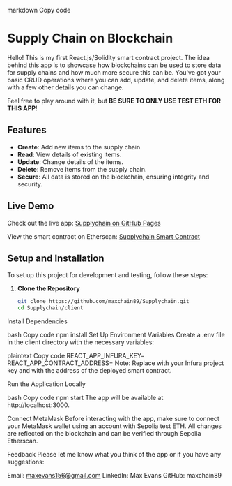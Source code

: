 markdown
Copy code
# Supply Chain on Blockchain

Hello! This is my first React.js/Solidity smart contract project. The idea behind this app is to showcase how blockchains can be used to store data for supply chains and how much more secure this can be. You've got your basic CRUD operations where you can add, update, and delete items, along with a few other details you can change.

Feel free to play around with it, but **BE SURE TO ONLY USE TEST ETH FOR THIS APP**!

## Features

- **Create**: Add new items to the supply chain.
- **Read**: View details of existing items.
- **Update**: Change details of the items.
- **Delete**: Remove items from the supply chain.
- **Secure**: All data is stored on the blockchain, ensuring integrity and security.

## Live Demo

Check out the live app: [Supplychain on GitHub Pages](https://maxchain89.github.io/Supplychain/)

View the smart contract on Etherscan: [Supplychain Smart Contract](https://sepolia.etherscan.io/address/0x97972Bd24e7cEee0e35dE6E42c8aa86f70a1D767)

## Setup and Installation

To set up this project for development and testing, follow these steps:

1. **Clone the Repository**
   ```bash
   git clone https://github.com/maxchain89/Supplychain.git
   cd Supplychain/client
Install Dependencies

bash
Copy code
npm install
Set Up Environment Variables
Create a .env file in the client directory with the necessary variables:

plaintext
Copy code
REACT_APP_INFURA_KEY=<YourInfuraKey>
REACT_APP_CONTRACT_ADDRESS=<DeployedContractAddress>
Note: Replace <YourInfuraKey> with your Infura project key and <DeployedContractAddress> with the address of the deployed smart contract.

Run the Application Locally

bash
Copy code
npm start
The app will be available at http://localhost:3000.

Connect MetaMask
Before interacting with the app, make sure to connect your MetaMask wallet using an account with Sepolia test ETH. All changes are reflected on the blockchain and can be verified through Sepolia Etherscan.

Feedback
Please let me know what you think of the app or if you have any suggestions:

Email: maxevans156@gmail.com
LinkedIn: Max Evans
GitHub: maxchain89
